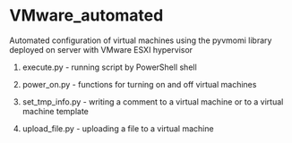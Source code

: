 # VMware_automated
Automated configuration of virtual machines using the pyvmomi library deployed on server with VMware ESXI hypervisor

1) execute.py - running  script by PowerShell shell

2) power_on.py - functions for turning on and off virtual machines

3) set_tmp_info.py - writing a comment to a virtual machine or to a virtual machine template

4) upload_file.py - uploading a file to a virtual machine 
